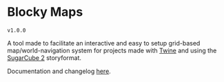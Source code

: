 
# Blocky Maps
`v1.0.0`

A tool made to facilitate an interactive and easy to setup grid-based map/world-navigation system for projects made with [Twine](http://twinery.org/) and using the [SugarCube 2](https://www.motoslave.net/sugarcube/2/) storyformat.

Documentation and changelog [here](https://cyrusfirheir.github.io/BlockyMapsDocs/#/).

